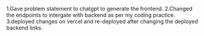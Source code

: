 1.Gave problem statement to chatgpt to generate the frontend.
2.Changed the endpoints to intergate with backend as per my coding practice.
3.deployed changes on vercel and re-deployed after changing the deployed backend links.

